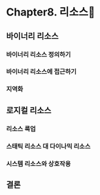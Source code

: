 # Chapter8. 리소스🐣

## 바이너리 리소스

### 바이너리 리소스 정의하기
### 바이너리 리소스에 접근하기
### 지역화

## 로지컬 리소스

### 리소스 룩업
### 스태틱 리소스 대 다이나믹 리소스
### 시스템 리소스와 상호작용

## 결론